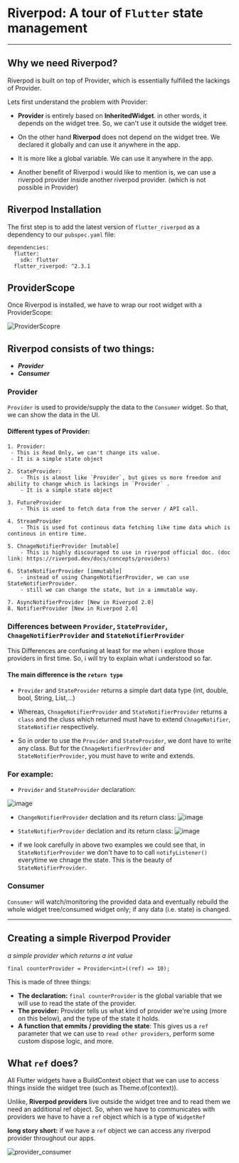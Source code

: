 # Riverpod: A tour of `Flutter` state management

---

## Why we need Riverpod?

Riverpod is built on top of Provider, which is essentially fulfilled the lackings of Provider.

Lets first understand the problem with Provider:

- **Provider** is entirely based on **InheritedWidget**. in other words, it depends on the widget tree. So, we can't use it outside the widget tree.
- On the other hand **Riverpod** does not depend on the widget tree. We declared it globally and can use it anywhere in the app.
- It is more like a global variable. We can use it anywhere in the app.

- Another benefit of Riverpod i would like to mention is, we can use a riverpod provider inside another riverpod provider. (which is not possible in Provider)

## Riverpod Installation

The first step is to add the latest version of `flutter_riverpod` as a dependency to our `pubspec.yaml` file:

```flutter
dependencies:
  flutter:
    sdk: flutter
  flutter_riverpod: ^2.3.1
```

## ProviderScope

Once Riverpod is installed, we have to wrap our root widget with a ProviderScope:

![ProviderScopre](https://user-images.githubusercontent.com/52696988/224392012-02f3132e-35d5-4ebf-88c9-2be1dbf64bd4.png)

## Riverpod consists of two things:

- **_Provider_**
- **_Consumer_**

### Provider

`Provider` is used to provide/supply the data to the `Consumer` widget. So that, we can show the data in the UI.

#### Different types of Provider:

    1. Provider:
     - This is Read Only, we can't change its value.
     - It is a simple state object

    2. StateProvider:
        - This is almost like `Provider`, but gives us more freedom and ability to change which is lackings in `Provider` .
        - It is a simple state object

    3. FutureProvider
        - This is used to fetch data from the server / API call.

    4. StreamProvider
        - This is used fot continous data fetching like time data which is continous in entire time.

    5. ChnageNotifierProvider [mutable]
        - This is highly discouraged to use in riverpod official doc. (doc link: https://riverpod.dev/docs/concepts/providers)

    6. StateNotifierProvider [immutable]
        - instead of using ChangeNotifierProvider, we can use StateNotifierProvider.
        - still we can change the state, but in a immutable way.

    7. AsyncNotifierProvider [New in Riverpod 2.0]
    8. NotifierProvider [New in Riverpod 2.0]

### Differences between `Provider`, `StateProvider`, `ChnageNotifierProvider` and `StateNotifierProvider`

This Differences are confusing at least for me when i explore those providers in first time. So, i will try to explain what i understood so far.

#### The main difference is the `return type`

- `Provider` and `StateProvider` returns a simple dart data type (int, double, bool, String, List,...)

- Whereas, `ChnageNotifierProvider` and `StateNotifierProvider` returns a `class` and the cluss which returned must have to extend `ChnageNotifier`, `StateNotifier` respectively.
- So in order to use the `Provider` and `StateProvider`, we dont have to write any class. But for the `ChnageNotifierProvider` and `StateNotifierProvider`, you must have to write and extends.

### For example:

- `Provider` and `StateProvider` declaration:

![image](https://user-images.githubusercontent.com/52696988/224529733-06c56d48-7344-4189-861b-0e6692c378db.png)

- `ChangeNotifierProvider` declation and its return class:
  ![image](https://user-images.githubusercontent.com/52696988/224529890-78e69de2-3aad-4695-9b95-63a9d0ad4105.png)

- `StateNotifierProvider` declation and its return class:
  ![image](https://user-images.githubusercontent.com/52696988/224530034-65453d3a-e2ff-4997-8adf-35409ef4e63a.png)

- if we look carefully in above two examples we could see that, in `StateNotifierProvider` we don't have to to call `notifyListener()` everytime we chnage the state. This is the beauty of `StateNotifierProvider`.

### Consumer

`Consumer` will watch/monitoring the provided data and eventually rebuild the whole widget tree/consumed widget only; if any data (i.e. state) is changed.

---

## Creating a simple Riverpod Provider

_a simple provider which returns a int value_

`final counterProvider = Provider<int>((ref) => 10);`

This is made of three things:

- **The declaration:** `final counterProvider` is the global variable that we will use to read the state of the provider.
- **The provider:** Provider<String> tells us what kind of provider we're using (more on this below), and the type of the state it holds.
- **A function that emmits / providing the state**: This gives us a `ref` parameter that we can use to `read other providers`, perform some custom dispose logic, and more.

## What `ref` does?

All Flutter widgets have a BuildContext object that we can use to access things inside the widget tree (such as Theme.of(context)).

Unlike, **Riverpod providers** live outside the widget tree and to read them we need an additional ref object. So, when we have to communicates with providers we have to have a `ref` object which is a type of `WidgetRef`

**long story short:** if we have a `ref` object we can access any riverpod provider throughout our apps.

![provider_consumer](https://user-images.githubusercontent.com/52696988/223823001-220f862f-4f9c-49f2-8812-69ad7146a07d.jpg)

<!-- ## Once we have a provider, how do we use it inside a widget?

All Flutter widgets have a **BuildContext** object that we can use to access things inside the widget tree (such as Theme.of(context)).

But **Riverpod providers live outside the widget tree** and to read them we need an additional ref object. Here are three different ways of obtaining it.

1. Using the ==ConsumerWidget==

   - Instead of extanding the `StateLessWidget`, we have to extends the `ConsumerWidget`.
   - It will gives us an extra parameter `WidgetRef ref` to recieve inside `build` method declaration.
   - So, now our build method will look like this: `Widget build(BuildContext context, WidgetRef ref)` -->

